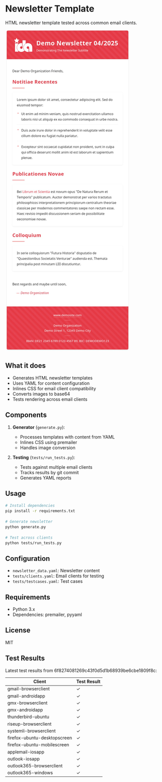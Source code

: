 # Newsletter Template

HTML newsletter template tested across common email clients.

![Newsletter Template Preview](default_template.jpg)

## What it does

- Generates HTML newsletter templates
- Uses YAML for content configuration
- Inlines CSS for email client compatibility
- Converts images to base64
- Tests rendering across email clients

## Components

1. **Generator** (`generate.py`):
   - Processes templates with content from YAML
   - Inlines CSS using premailer
   - Handles image conversion

2. **Testing** (`tests/run_tests.py`):
   - Tests against multiple email clients
   - Tracks results by git commit
   - Generates YAML reports

## Usage

```bash
# Install dependencies
pip install -r requirements.txt

# Generate newsletter
python generate.py

# Test across clients
python tests/run_tests.py
```

## Configuration

- `newsletter_data.yaml`: Newsletter content
- `tests/clients.yaml`: Email clients for testing
- `tests/testcases.yaml`: Test cases

## Requirements

- Python 3.x
- Dependencies: premailer, pyyaml

## License

MIT

## Test Results

Latest test results from 6f8274081269c43f0d5d1b68939be6cbe1809f8c:

| Client | Test Result |
|--------|-------------|
| gmail-browserclient | ✓ |
| gmail-androidapp | ✓ |
| gmx-browserclient | ✓ |
| gmx-androidapp | ✓ |
| thunderbird-ubuntu | ✓ |
| riseup-browserclient | ✓ |
| systemli-browserclient | ✓ |
| firefox-ubuntu-desktopscreen | ✓ |
| firefox-ubuntu-mobilescreen | ✓ |
| applemail-iosapp | ✓ |
| outlook-iosapp | ✓ |
| outlook365-browserclient | ✓ |
| outlook365-windows | ✓ |
